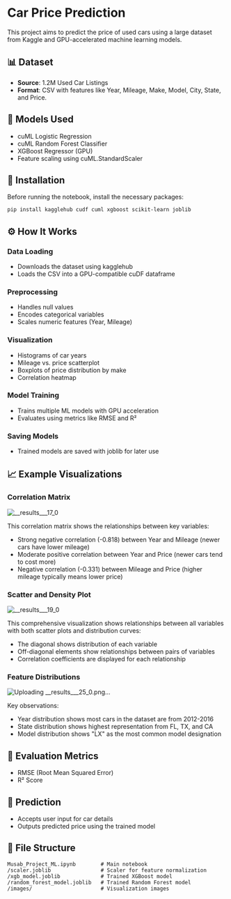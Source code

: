 # Car Price Prediction

This project aims to predict the price of used cars using a large dataset from Kaggle and GPU-accelerated machine learning models.

## 📊 Dataset

- **Source**: 1.2M Used Car Listings
- **Format**: CSV with features like Year, Mileage, Make, Model, City, State, and Price.

## 🧠 Models Used

- cuML Logistic Regression
- cuML Random Forest Classifier
- XGBoost Regressor (GPU)
- Feature scaling using cuML.StandardScaler

## 🔧 Installation

Before running the notebook, install the necessary packages:

```bash
pip install kagglehub cudf cuml xgboost scikit-learn joblib
```

## ⚙️ How It Works

### Data Loading
- Downloads the dataset using kagglehub
- Loads the CSV into a GPU-compatible cuDF dataframe

### Preprocessing
- Handles null values
- Encodes categorical variables
- Scales numeric features (Year, Mileage)

### Visualization
- Histograms of car years
- Mileage vs. price scatterplot
- Boxplots of price distribution by make
- Correlation heatmap

### Model Training
- Trains multiple ML models with GPU acceleration
- Evaluates using metrics like RMSE and R²

### Saving Models
- Trained models are saved with joblib for later use

## 📈 Example Visualizations

### Correlation Matrix
![__results___17_0](https://github.com/user-attachments/assets/39d602db-29b5-449e-abd4-98de950191a1)

This correlation matrix shows the relationships between key variables:
- Strong negative correlation (-0.818) between Year and Mileage (newer cars have lower mileage)
- Moderate positive correlation between Year and Price (newer cars tend to cost more)
- Negative correlation (-0.331) between Mileage and Price (higher mileage typically means lower price)

### Scatter and Density Plot
![__results___19_0](https://github.com/user-attachments/assets/aa18639f-f726-40de-8234-5bd24b30c54a)


This comprehensive visualization shows relationships between all variables with both scatter plots and distribution curves:
- The diagonal shows distribution of each variable
- Off-diagonal elements show relationships between pairs of variables
- Correlation coefficients are displayed for each relationship

### Feature Distributions
![Uploading __results___25_0.png…]()


Key observations:
- Year distribution shows most cars in the dataset are from 2012-2016
- State distribution shows highest representation from FL, TX, and CA
- Model distribution shows "LX" as the most common model designation

## 🧪 Evaluation Metrics

- RMSE (Root Mean Squared Error)
- R² Score

## 🧠 Prediction

- Accepts user input for car details
- Outputs predicted price using the trained model

## 📁 File Structure

```
Musab_Project_ML.ipynb        # Main notebook
/scaler.joblib                # Scaler for feature normalization
/xgb_model.joblib             # Trained XGBoost model
/random_forest_model.joblib   # Trained Random Forest model
/images/                      # Visualization images
```
